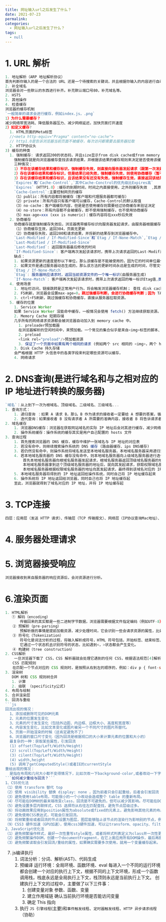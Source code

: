 ```yaml
---
title: 网址输入url之后发生了什么？
date: 2021-07-23
permalink: 
categories: 
  - 网址输入url之后发生了什么？
tags: 
  - null
---
```

# 1. URL 解析
```js
1. 地址解析（ARP 地址解析协议）
首先判断你输入的是一个合法的 URL 还是一个待搜索的关键词，并且根据你输入的内容进行自动完成、字符编码等操作。
2. 补全域名
浏览器会对一些默认的东西进行补齐。补充默认端口号80，补充域名等。
2. HSTS
3. 其他操作
4. 检查缓存
浏览器的缓存机制
`一般简单的请求会进行缓存，例如index.js，.png`
1）为什么需要缓存？
减少网络带宽消耗、降低服务器压力、减少网络延迟，加快页面打开速度
2）如定义缓存?
  1. HTML页面的Meta标签
  //<meta http-equiv="Pragma" content="no-cache">  
  // http1.0是告诉浏览器当前页面不被缓存，每次访问都需要去服务器拉取
  2. HTTP协议头
3) 缓存的种类
  1. 强制缓存: 请求返回200的状态码，并且size显示from disk cache或from memory cache；
    强制缓存就是向浏览器缓存查找该请求结果，并根据该结果的缓存规则来决定是否使用该缓存结果的过程。
    三种情况：
    1）不存在该缓存结果和缓存标识，强制缓存失效，则直接向服务器发起请求（跟第一次发起请求一致）
    2）存在该缓存结果和缓存标识，但是结果已经失效，强制缓存失效，则使用协商缓存（暂不分析）
    3）存在该缓存结果和缓存标识，且该结果没有还没有失效，强制缓存生效，直接返回该结果
    `Expires`和`Cache-Control`,`其中Cache-Conctrol的优先级比Expires高`
    `Expires`（HTTP1.0）:缓存的到期时间，时间之内直接使用，之外则缓存失效  ,其原理是使用客户端时间与服务器返回的时间作比较。
    `Cache-Control`:主要控制网页的缓存
    （1）public：所有内容都将被缓存（客户端和代理服务器都可缓存）
    （2）private：所有内容只有客户端可以缓存，Cache-Control的默认取值
    （3）no-cache：客户端缓存内容，但是是否使用缓存则需要经过协商缓存来验证决定
    （4）no-store：所有内容都不会被缓存，即不使用强制缓存，也不使用协商缓存
    （5）max-age=xxx (xxx is numeric)：缓存内容将在xxx秒后失效
  2. 协商缓存
    协商缓存就是强制缓存失效后，浏览器携带缓存标识向服务器发起请求，由服务器根据缓存标识决定是否使用缓存的过程。
    （1）协商缓存生效，返回304，页面无更新
    （2）协商缓存失败，返回200和请求结果，并将新的结果存到浏览器缓存中。
    `Last-Modified / If-Modified-Since`和`Etag / If-None-Match`,`Etag / If-None-Match的优先级比Last-Modified / If-Modified-Since高`
    `Last-Modified / If-Modified-Since`
    `Last-Modified`: 返回服务器最后修改的时间
    `If-Modified-Since`: 客户端再次发起该请求时，携带上次请求返回的Last-Modified值，通过此字段值告诉服务器该资源上次请求返回的最后被修改时间。服务器收到该请求，发现请求头含有If-Modified-Since字段，则会根据If-Modified-Since的字段值与该资源在服务器的最后被修改时间做对比，若服务器的资源最后被修改时间大于If-Modified-Since的字段值，则重新返回资源，状态码为200；否则则返回304，代表资源无更新，可继续使用缓存文件。
    缺点：
    1. 如果资源更新的速度是秒以下单位，那么该缓存是不能被使用的，因为它的时间单位最低是秒。
    2. 如果文件是通过服务器动态生成的，那么该方法的更新时间永远是生成的时间，尽管文件可能没有变化，所以起不到缓存的作用。
    `Etag / If-None-Match`
    `Etag`: 服务器响应请求时，返回当前资源文件的一个唯一标识(由服务器生成)
    `If-None-Match`: 客户端再次发起该请求时，携带上次请求返回的唯一标识Etag值,类似`If-Modified-Since`
  4. 使用场景
    1. 地址栏访问，链接跳转是正常用户行为，将会触发浏览器缓存机制； 查找 disk cache 中是否有匹配。如有则使用；如没有则发送网络请求。
    2. F5刷新，浏览器会设置max-age=0，跳过强缓存判断，会进行协商缓存判断；因为 TAB 并没有关闭，因此 memory cache 是可用的，会被优先使用(如果匹配的话)。其次才是 disk cache。
    3. ctrl+F5刷新，跳过强缓存和协商缓存，直接从服务器拉取资源。
  5. 缓存的位置
    1. Service Worker
    如果 Service Worker 没能命中缓存，一般情况会使用 fetch() 方法继续获取资源。这时候，浏览器就去 memory cache 或者 disk cache 进行下一次找缓存的工作了。
    2. Memory Cache 短期存储
    几乎所有的网络请求资源都会被浏览器自动加入到 memory cache 中。
      1. preloader预加载器
      在浏览器解析的空闲时间中，来预加载。一个常见的集合似乎是来自<img>标签的脚本、外部 CSS 和图像。 @import等
      2. preload
      <link rel="preload"/>预加载资源
      3. 保证了一个页面中如果有两个相同的请求 (例如两个 src 相同的 <img>，两个 href 相同的 <link>)都实际只会被请求最多一次，避免浪费。
    3. Disk Cache 持久存储
    会严格根据 HTTP 头信息中的各类字段来判定哪些资源可以缓存，
    4. 网络请求
```
# 2. DNS查询(是进行域名和与之相对应的 IP 地址进行转换的服务器)
```js
`域名`：从上到下一次为根域名、顶级域名、二级域名、三级域名...
1. 查询方式：
    1. 递归查询 ：如果 A 请求 B，那么 B 作为请求的接收者一定要给 A 想要的答案，循环遍历别人
    2. 迭代查询：如果接收者 B 没有请求者 A 所需要的准确内容，接收者 B 将告诉请求者 A，如何去获得这个内容，但是自己并不去发出请求。
2. 域名缓存
    1. 浏览器DNS缓存：浏览器在获取网站域名的实际 IP 地址后会对其进行缓存，减少网络请求的损耗
    2. 操作系统缓存：操作系统的缓存其实是用户自己配置的 hosts 文件
3. 查询过程
    1. 首先搜索浏览器的 DNS 缓存，缓存中维护一张域名与 IP 地址的对应表
    2. 若没有命中，则继续搜索操作系统的 DNS 缓存 (路由器缓存、ips DNS缓存)
    3. 若仍然没有命中，则操作系统将域名发送至本地域名服务器，本地域名服务器采用递归查询自己的 DNS 缓存，查找成功则返回结果
    4. 若本地域名服务器的 DNS 缓存没有命中，则本地域名服务器向上级域名服务器进行迭代查询
        首先本地域名服务器向根域名服务器发起请求，根域名服务器返回顶级域名服务器的地址给本地服务器
        本地域名服务器拿到这个顶级域名服务器的地址后，就向其发起请求，获取权限域名服务器的地址
        本地域名服务器根据权限域名服务器的地址向其发起请求，最终得到该域名对应的 IP 地址
    5. 本地域名服务器将得到的 IP 地址返回给操作系统，同时自己将 IP 地址缓存起来
    6. 操作系统将 IP 地址返回给浏览器，同时自己也将 IP 地址缓存起
    至此，浏览器就得到了域名对应的 IP 地址，并将 IP 地址缓存起
```
# 3. TCP连接
```js
四层：应用层（发送 HTTP 请求）、传输层（TCP 传输报文）、网络层（IP协议查询Mac地址）、链路层（以太网协议）
```
# 4. 服务器处理请求
# 5. 浏览器接受响应
```js
浏览器接收到来自服务器的响应资源后，会对资源进行分析。
```
# 6.渲染页面
```js
1. HTML解析
   ① 解码（encoding）
　　　　传输回来的其实都是一些二进制字节数据，浏览器需要根据文件指定编码（例如UTF-8）转换成字符串，也就是HTML 代码。
　　② 预解析（pre-parsing）
　　　　预解析做的事情是提前加载资源，减少处理时间，它会识别一些会请求资源的属性，比如img标签的src属性，并将这个请求加到请求队列中。
　　③ 符号化（Tokenization）
　　　　符号化是词法分析的过程，将输入解析成符号，HTML 符号包括，开始标签、结束标签、属性名和属性值。
　　　　它通过一个状态机去识别符号的状态，比如遇到<，>状态都会产生变化。
　　④ 构建树（tree construction）
2. CSS解析
    一旦浏览器下载了 CSS，CSS 解析器就会处理它遇到的任何 CSS，根据语法规范[4]解析出所有的 CSS 并进行标记化，然后我们得到一个规则表。
　　CSS 匹配规则
　　在匹配一个节点对应的 CSS 规则时，是按照从右到左的顺序的，例如：div p { font-size :14px }会先寻找所有的p标签然后判断它的父元素是否为div。
3. 渲染树
   DOM 树和 CSS 规则树合并
   1. 计算
   2. 级联 （specificity公式)
4. 布局与绘制
5. 合并渲染层
6. 回流与重绘
```js
回流出现的情况：
  1、添加或删除可见的DOM元素
  2、元素的位置发生变化
  3、元素的尺寸发生变化（包括外边距、内边框、边框大小、高度和宽度等）
  4、内容发生变化，比如文本变化或图片被另一个不同尺寸的图片所替代。
  5、页面一开始渲染的时候（这肯定避免不了）
  6、浏览器的窗口尺寸变化（因为回流是根据视口的大小来计算元素的位置和大小的）
  最复杂的一种：获取某些属性，引发回流
  (1) offset(Top/Left/Width/Height)
  (2) scroll(Top/Left/Width/Height)
  (3) cilent(Top/Left/Width/Height)
  (4) width,height
  (5) 调用了getComputedStyle()或者IE的currentStyle
重绘出现的情况：
  是指在布局和几何大小都不变得情况下，比如次改一下background-color,或者改动一下字体颜色的color等。
```如何减少重绘与回流？```
1、CSS优化法
（1）使用 transform 替代 top
（2）使用 visibility 替换 display: none ，因为前者只会引起重绘，后者会引发回流（改变了布局
（3）避免使用table布局，可能很小的一个小改动会造成整个 table 的重新布局。
（4）尽可能在DOM树的最末端改变class，回流是不可避免的，但可以减少其影响。尽可能在DOM树的最末端改变class，可以限制了回流的范围，使其影响尽可能少的节点。
（5）避免设置多层内联样式，CSS 选择符从右往左匹配查找，避免节点层级过多。
（6）将动画效果应用到position属性为absolute或fixed的元素上，避免影响其他元素的布局，这样只是一个重绘，而不是回流，同时，控制动画速度可以选择 requestAnimationFrame，详见探讨 requestAnimationFrame。
（7）避免使用CSS表达式，可能会引发回流。
（8）将频繁重绘或者回流的节点设置为图层，图层能够阻止该节点的渲染行为影响别的节点，例如will-change、video、iframe等标签，浏览器会自动将该节点变为图层。
（9）CSS3 硬件加速（GPU加速），使用css3硬件加速，可以让transform、opacity、filters这些动画不会引起回流重绘 。但是对于动画的其它属性，比如background-color这些，还是会引起回流重绘的，不过它还是可以提升这些动画的性能。
2、JavaScript优化法
（1）避免频繁操作样式，最好一次性重写style属性，或者将样式列表定义为class并一次性更改class属性。
（2）避免频繁操作DOM，创建一个documentFragment，在它上面应用所有DOM操作，最后再把它添加到文档中。 
（3）避免频繁读取会引发回流/重绘的属性，如果确实需要多次使用，就用一个变量缓存起来。
```
7. js编译执行
   1. 词法分析：分词、解析(AST)、代码生成
   2. 预编译
    运行环境：全局环境、函数环境、eval
    每进入一个不同的运行环境都会创建一个对应的执行上下文，根据不同的上下文环境，形成一个函数调用栈，栈底永远是全局执行上下文，栈顶则永远是当前执行上下文。
    创建执行上下文的过程中，主要做了以下三件事：
        1. 创建变量对象
        参数、函数、变量
        2. 建立作用域链
        确认当前执行环境是否能访问变量
        3. 确定 This 指向
   3. 执行
    `JS 引擎线程`(主要)和`事件触发线程`、`定时器触发线程`、`HTTP 异步请求线程`（协助）
```
